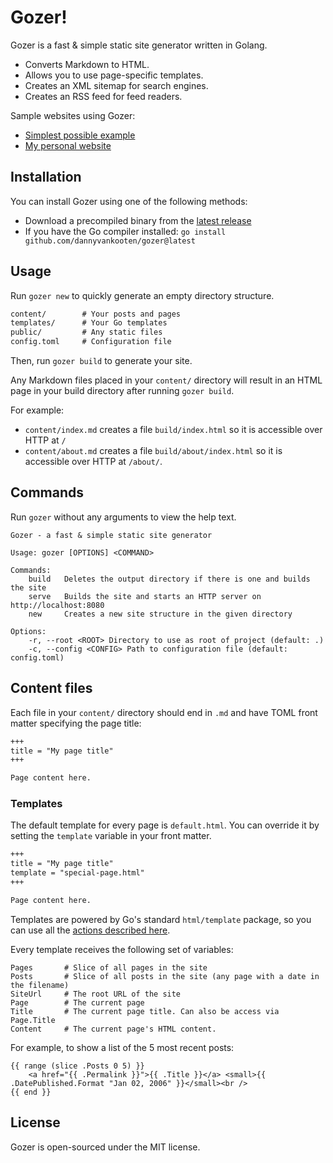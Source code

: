 # Gozer!

Gozer is a fast & simple static site generator written in Golang.

- Converts Markdown to HTML.
- Allows you to use page-specific templates.
- Creates an XML sitemap for search engines.
- Creates an RSS feed for feed readers.

Sample websites using Gozer:

- [Simplest possible example](example/)
- [My personal website](https://github.com/dannyvankooten/www.dannyvankooten.com)


## Installation
You can install Gozer using one of the following methods:

- Download a precompiled binary from the [latest release](https://github.com/dannyvankooten/gozer/releases)
- If you have the Go compiler installed: `go install github.com/dannyvankooten/gozer@latest`


## Usage

Run `gozer new` to quickly generate an empty directory structure.

```txt
content/        # Your posts and pages
templates/      # Your Go templates
public/         # Any static files
config.toml     # Configuration file
```

Then, run `gozer build` to generate your site.

Any Markdown files placed in your `content/` directory will result in an HTML page in your build directory after running `gozer build`.

For example:

- `content/index.md` creates a file `build/index.html` so it is accessible over HTTP at `/`
- `content/about.md` creates a file `build/about/index.html` so it is accessible over HTTP at `/about/`.


## Commands

Run `gozer` without any arguments to view the help text.

```
Gozer - a fast & simple static site generator

Usage: gozer [OPTIONS] <COMMAND>

Commands:
    build   Deletes the output directory if there is one and builds the site
    serve   Builds the site and starts an HTTP server on http://localhost:8080
    new     Creates a new site structure in the given directory

Options:
    -r, --root <ROOT> Directory to use as root of project (default: .)
    -c, --config <CONFIG> Path to configuration file (default: config.toml)
```

## Content files

Each file in your `content/` directory should end in `.md` and have TOML front matter specifying the page title:

```md
+++
title = "My page title"
+++

Page content here.
```

### Templates
The default template for every page is `default.html`. You can override it by setting the `template` variable in your front matter.

```md
+++
title = "My page title"
template = "special-page.html"
+++

Page content here.
```

Templates are powered by Go's standard `html/template` package, so you can use all the [actions described here](https://pkg.go.dev/text/template#hdr-Actions).

Every template receives the following set of variables:

```
Pages       # Slice of all pages in the site
Posts       # Slice of all posts in the site (any page with a date in the filename)
SiteUrl     # The root URL of the site
Page        # The current page
Title       # The current page title. Can also be access via Page.Title
Content     # The current page's HTML content.
```

For example, to show a list of the 5 most recent posts:

```gotemplate
{{ range (slice .Posts 0 5) }}
    <a href="{{ .Permalink }}">{{ .Title }}</a> <small>{{ .DatePublished.Format "Jan 02, 2006" }}</small><br />
{{ end }}
```

## License

Gozer is open-sourced under the MIT license.
